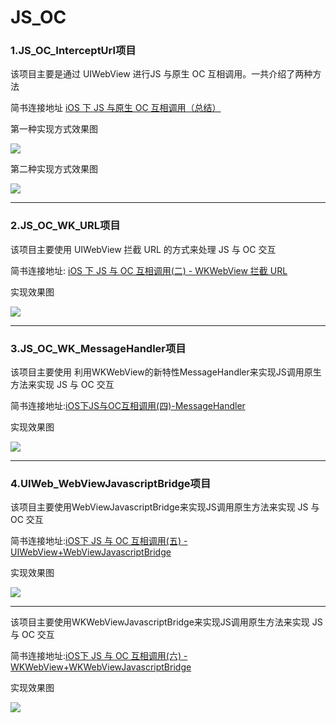 # JS_OC
### **1.JS_OC_InterceptUrl项目**
该项目主要是通过 UIWebView 进行JS 与原生 OC 互相调用。一共介绍了两种方法

简书连接地址 [iOS 下 JS 与原生 OC 互相调用（总结）](https://www.jianshu.com/p/064bc5fee23e)

第一种实现方式效果图
<div dlign=center><img src="https://github.com/chenshuangsmart/JS_OC/blob/master/js_oc_interceptUrl.gif"></div>

第二种实现方式效果图
<div dlign=center><img src="https://github.com/chenshuangsmart/JS_OC/blob/master/js_oc_javaScriptCore.gif"></div>

---
### **2.JS_OC_WK_URL项目**
该项目主要使用 UIWebView 拦截 URL 的方式来处理 JS 与 OC 交互

简书连接地址: [iOS 下 JS 与 OC 互相调用(二) - WKWebView 拦截 URL](https://www.jianshu.com/p/31c984ee4397)

实现效果图
<div dlign=center><img src="https://github.com/chenshuangsmart/JS_OC/blob/master/JS_OC_WK_URL.gif"></div>

---
### **3.JS_OC_WK_MessageHandler项目**
该项目主要使用 利用WKWebView的新特性MessageHandler来实现JS调用原生方法来实现 JS 与 OC 交互

简书连接地址:[iOS下JS与OC互相调用(四)-MessageHandler](https://www.jianshu.com/p/01a9bd8cae2d)

实现效果图
<div dlign=center><img src="https://github.com/chenshuangsmart/JS_OC/blob/master/JS_OC_WK_MessageHandler.gif"></div>

---
### **4.UIWeb_WebViewJavascriptBridge项目**
该项目主要使用WebViewJavascriptBridge来实现JS调用原生方法来实现 JS 与 OC 交互

简书连接地址:[iOS下 JS 与 OC 互相调用(五) - UIWebView+WebViewJavascriptBridge](https://www.jianshu.com/p/810ac09bbf06)

实现效果图
<div dlign=center><img src="https://github.com/chenshuangsmart/JS_OC/blob/master/JS_OC_WebViewJavascriptBridge.gif"></div>

---
该项目主要使用WKWebViewJavascriptBridge来实现JS调用原生方法来实现 JS 与 OC 交互

简书连接地址:[iOS下 JS 与 OC 互相调用(六) - WKWebView+WKWebViewJavascriptBridge](https://www.jianshu.com/p/7b8af7aef4c8)

实现效果图
<div dlign=center><img src="https://github.com/chenshuangsmart/JS_OC/blob/master/JS_OC_WKWebViewJavascriptBridge.gif"></div>

